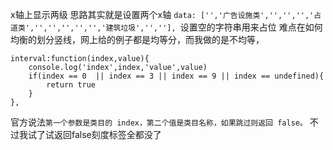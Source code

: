 x轴上显示两级
思路其实就是设置两个x轴
`data: ['','广告设施类','','','','占道类','','','','','','建筑垃圾','',''],
`设置空的字符串用来占位
难点在如何均衡的划分竖线，网上给的例子都是均等分，而我做的是不均等，
```
interval:function(index,value){
	console.log('index',index,'value',value)
	if(index == 0  || index == 3 || index == 9 || index == undefined){
		return true
	}
},
```
官方说法`第一个参数是类目的 index，第二个值是类目名称，如果跳过则返回 false。`
不过我试了试返回false刻度标签全都没了
